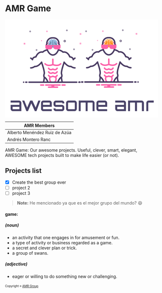 # AMR Game

<img align="center" src="/assets/amr-awesome-logo.png" alt="Awesome" width=720>

| **AMR Members** |
|-------------|
| Alberto Menéndez Ruiz de Azúa |
| Andrés Montero Ranc |

AMR Game: Our awesome projects.
Useful, clever, smart, elegant, AWESOME tech projects built to make life easier (or not).


## Projects list
- [x] Create the best group ever
- [ ] project 2
- [ ] project 3

> **Note:** He mencionado ya que es el mejor grupo del mundo? :smile:

#### game:

##### (noun)
* an activity that one engages in for amusement or fun.
* a type of activity or business regarded as a game.
* a secret and clever plan or trick.
* a group of swans.

##### (adjective)
* eager or willing to do something new or challenging.

<sub><sup>Copyright <sub><sup>©</sup></sub> [AMR Group](https://gitlab.com/a-m-r)</sup></sub>
